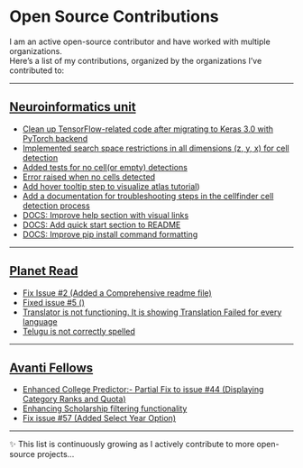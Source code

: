 # Open Source Contributions

I am an active open-source contributor and have worked with multiple organizations.  
Here’s a list of my contributions, organized by the organizations I’ve contributed to:

---

## [Neuroinformatics unit](https://github.com/brainglobe/cellfinder)
- [Clean up TensorFlow-related code after migrating to Keras 3.0 with PyTorch backend](https://github.com/brainglobe/cellfinder/pull/523)
- [Implemented search space restrictions in all dimensions (z, y, x) for cell detection](https://github.com/brainglobe/cellfinder/pull/525)
- [Added tests for no cell(or empty) detections](https://github.com/brainglobe/cellfinder/pull/516)
- [Error raised when no cells detected](https://github.com/brainglobe/cellfinder/pull/514)
- [Add hover tooltip step to visualize atlas tutorial](https://github.com/brainglobe/brainglobe.github.io/pull/318))
- [Add a documentation for troubleshooting steps in the cellfinder cell detection process](https://github.com/brainglobe/brainglobe.github.io/issues/322)
- [DOCS: Improve help section with visual links](https://github.com/brainglobe/cellfinder/pull/506)
- [DOCS: Add quick start section to README](https://github.com/brainglobe/cellfinder/pull/505)
- [DOCS: Improve pip install command formatting](https://github.com/brainglobe/cellfinder/pull/504)

---

## [Planet Read](https://github.com/PlanetRead)
- [Fix Issue #2 (Added a Comprehensive readme file)](https://github.com/PlanetRead/Indian-Version-of-QuoDB-Site/pull/3)
- [Fixed issue #5 () ](https://github.com/org2/repo2/pull/202)
- [Translator is not functioning. It is showing Translation Failed for every language ](https://github.com/PlanetRead/Indian-Version-of-QuoDB-Site/issues/7)
- [Telugu is not correctly spelled](https://github.com/PlanetRead/Indian-Version-of-QuoDB-Site/issues/5)

---

## [Avanti Fellows](https://github.com/avantifellows)
- [Enhanced College Predictor:- Partial Fix to issue #44 (Displaying Category Ranks and Quota)](https://github.com/avantifellows/college-predictor/pull/56)
- [Enhancing Scholarship filtering functionality](https://github.com/avantifellows/college-predictor/pull/65)
- [Fix issue #57 (Added Select Year Option)](https://github.com/avantifellows/college-predictor/pull/58)

---

✨ This list is continuously growing as I actively contribute to more open-source projects...
